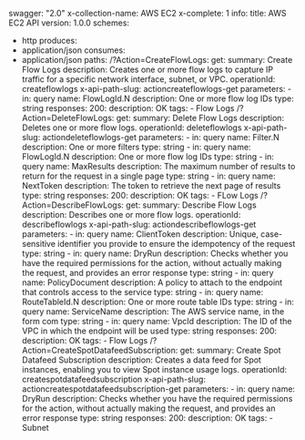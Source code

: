 swagger: "2.0"
x-collection-name: AWS EC2
x-complete: 1
info:
  title: AWS EC2 API
  version: 1.0.0
schemes:
- http
produces:
- application/json
consumes:
- application/json
paths:
  /?Action=CreateFlowLogs:
    get:
      summary: Create Flow Logs
      description: Creates one or more flow logs to capture IP traffic for a specific
        network interface, subnet, or VPC.
      operationId: createflowlogs
      x-api-path-slug: actioncreateflowlogs-get
      parameters:
      - in: query
        name: FlowLogId.N
        description: One or more flow log IDs
        type: string
      responses:
        200:
          description: OK
      tags:
      - Flow Logs
  /?Action=DeleteFlowLogs:
    get:
      summary: Delete Flow Logs
      description: Deletes one or more flow logs.
      operationId: deleteflowlogs
      x-api-path-slug: actiondeleteflowlogs-get
      parameters:
      - in: query
        name: Filter.N
        description: One or more filters
        type: string
      - in: query
        name: FlowLogId.N
        description: One or more flow log IDs
        type: string
      - in: query
        name: MaxResults
        description: The maximum number of results to return for the request in a
          single page
        type: string
      - in: query
        name: NextToken
        description: The token to retrieve the next page of results
        type: string
      responses:
        200:
          description: OK
      tags:
      - FLow Logs
  /?Action=DescribeFlowLogs:
    get:
      summary: Describe Flow Logs
      description: Describes one or more flow logs.
      operationId: describeflowlogs
      x-api-path-slug: actiondescribeflowlogs-get
      parameters:
      - in: query
        name: ClientToken
        description: Unique, case-sensitive identifier you provide to ensure the idempotency
          of the request
        type: string
      - in: query
        name: DryRun
        description: Checks whether you have the required permissions for the action,
          without actually making the request,     and provides an error response
        type: string
      - in: query
        name: PolicyDocument
        description: A policy to attach to the endpoint that controls access to the
          service
        type: string
      - in: query
        name: RouteTableId.N
        description: One or more route table IDs
        type: string
      - in: query
        name: ServiceName
        description: The AWS service name, in the form com
        type: string
      - in: query
        name: VpcId
        description: The ID of the VPC in which the endpoint will be used
        type: string
      responses:
        200:
          description: OK
      tags:
      - Flow Logs
  /?Action=CreateSpotDatafeedSubscription:
    get:
      summary: Create Spot Datafeed Subscription
      description: Creates a data feed for Spot instances, enabling you to view Spot
        instance usage logs.
      operationId: createspotdatafeedsubscription
      x-api-path-slug: actioncreatespotdatafeedsubscription-get
      parameters:
      - in: query
        name: DryRun
        description: Checks whether you have the required permissions for the action,
          without actually making the request,        and provides an error response
        type: string
      responses:
        200:
          description: OK
      tags:
      - Subnet